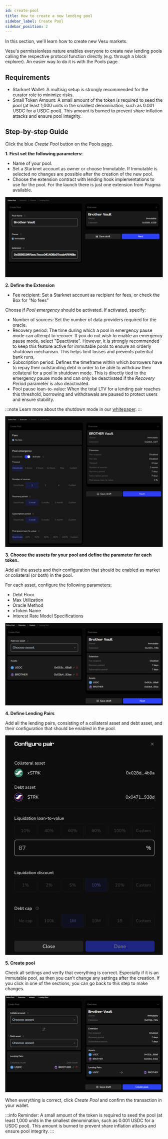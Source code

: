 ```yaml
---
id: create-pool
title: How to create a new lending pool
sidebar_label: Create Pool
sidebar_position: 2
---
```


In this section, we'll learn how to create new Vesu markets.

Vesu's permissionless nature enables everyone to create new lending pools calling the respective protocol function directly (e.g. through a block explorer). An easier way to do it is with the Pools page.

## Requirements

- Starknet Wallet: A multisig setup is strongly recommended for the curator role to minimize risks.
- Small Token Amount: A small amount of the token is required to seed the pool (at least 1,000 units in the smallest denomination, such as 0.001 USDC for a USDC pool). This amount is burned to prevent share inflation attacks and ensure pool integrity.

## Step-by-step Guide

Click the blue _Create Pool_ button on the Pools [page](http://vesu.xyz/pools).

**1. First set the following parameters:**
- Name of your pool.
- Set a Starknet account as owner or choose Immutable. If Immutable is selected no changes are possible after the creation of the new pool.
- Choose the extension contract with lending hook implementations to use for the pool. For the launch there is just one extension from Pragma available. 

![Create Pool](../images/ps1.png)

**2. Define the Extension**
- Fee recipient: Set a Starknet account as recipient for fees, or check the Box for “No fees”

Choose if _Pool emergency_ should be activated. If activated, specify:
- Number of sources: Set the number of data providers required for the oracle.
- Recovery period: The time during which a pool in emergency pause mode can attempt to recover. If you do not wish to enable an emergency pause mode, select "Deactivate". However, it is strongly recommended to keep this feature active for immutable pools to ensure an orderly shutdown mechanism. This helps limit losses and prevents potential bank runs.
- Subscription period: Defines the timeframe within which borrowers have to repay their outstanding debt in order to be able to withdraw their collateral for a pool in shutdown mode. This is directly tied to the emergency pause mode and can only be deactivated if the _Recovery Period_ parameter is also deactivated.
- Pool pause loan-to-value: When the total LTV for a lending pair reaches this threshold, borrowing and withdrawals are paused to protect users and ensure stability.

:::note
Learn more about the shutdown mode in our [whitepaper](/explore/whitepaper#65-pool-emergency-shutdown).
:::

![Define Extension](../images/ps2_updated.png)

**3. Choose the assets for your pool and define the parameter for each token.**

Add all the assets and their configuration that should be enabled as market or collateral (or both) in the pool.

For each asset, configure the following parameters:

- Debt Floor
- Max Utilization
- Oracle Method
- vToken Name
- Interest Rate Model Specifications

![Choose Assets](../images/ps3.png)

**4. Define Lending Pairs**

Add all the lending pairs, consisting of a collateral asset and debt asset, and their configuration that should be enabled in the pool.

![Define Pairs](../images/ps4_new.png)

**5. Create pool**

Check all settings and verify that everything is correct. Especially if it is an immutable pool, as then you can’t change any settings after the creation. If you click in one of the sections, you can go back to this step to make changes.

![Overview before Creation](../images/ps4.2.png)

When everything is correct, click _Create Pool_ and confirm the transaction in your wallet.

:::info
Reminder: A small amount of the token is required to seed the pool (at least 1,000 units in the smallest denomination, such as 0.001 USDC for a USDC pool). This amount is burned to prevent share inflation attacks and ensure pool integrity.
:::